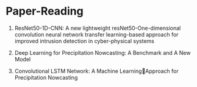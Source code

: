 # Paper-Reading

1. ResNet50-1D-CNN: A new lightweight resNet50-One-dimensional 
convolution neural network transfer learning-based approach for improved 
intrusion detection in cyber-physical systems

2. Deep Learning for Precipitation Nowcasting:
A Benchmark and A New Model

3. Convolutional LSTM Network: A Machine LearningApproach for Precipitation Nowcasting